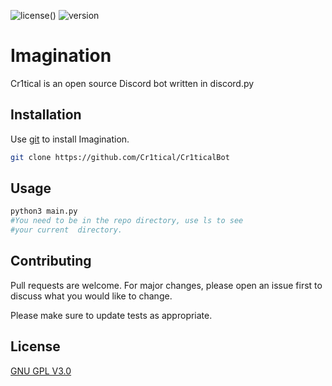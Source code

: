 ![license](https://img.shields.io/badge/license-GNU%20GPL%203.0-blue?style=for-the-badge)()
![version](https://img.shields.io/github/package-json/v/SHDWCr1tical/CriticalBot)


# Imagination

Cr1tical is an open source Discord bot written in discord.py

## Installation

Use [git](https://git-scm.com/docs/git-clone) to install Imagination.

```bash
git clone https://github.com/Cr1tical/Cr1ticalBot
```

## Usage

```python
python3 main.py
#You need to be in the repo directory, use ls to see
#your current  directory.
```

## Contributing
Pull requests are welcome. For major changes, please open an issue first to discuss what you would like to change.

Please make sure to update tests as appropriate.

## License
[GNU GPL V3.0](https://choosealicense.com/licenses/gpl-3.0/)
